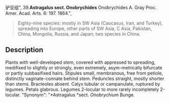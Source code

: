 驴豆组",
39.**Astragalus sect. Onobrychides** Onobrychides A. Gray Proc. Amer. Acad. Arts. 6: 197. 1864.",

> Eighty-nine species: mostly in SW Asia (Caucasus, Iran, and Turkey), spreading into Europe, other parts of SW Asia, C Asia, Pakistan, China, Mongolia, Russia, and Japan; two species in China.

## Description
Plants with well-developed stem, covered with appressed to spreading, medifixed to slightly or strongly, even extremely, asym-metrically bifurcate or partly subbasifixed hairs. Stipules small, membranous, free from petiole, distinctly vaginate-connate behind stem. Peduncles straight, mostly shorter than stems. Bracteoles absent. Calyx tubular or campanulate, ruptured by legumes. Petals glabrous. Legumes 2-locular to more rarely incompletely 2-locular.
  "Synonym": "*Astragalus *sect. *Onobrychium* Bunge.
